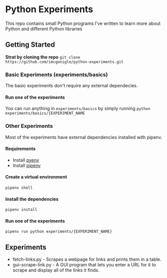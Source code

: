 # Python Experiments
This repo contains small Python programs I've written to learn more about Python and different Python libraries

## Getting Started

**Strat by cloning the repo**
`git clone https://github.com/imcgonigle/python-experiments.git`

### Basic Experiments (experiments/basics)
The basic experiments don't require any external dependecies.

#### Run one of the experiments
You can run anything in `experiments/basics` by simply running `python experiments/basics/{EXPERIMENT_NAME`

### Other Experiments
Most of the experiments have external dependencies installed with pipenv.

#### Requirements
- Install [pyenv](https://github.com/pyenv/pyenv)
- Install [pipenv](https://pipenv.pypa.io/en/latest/installation.html)

#### Create a virtual environment
`pipenv shell`

#### Install the dependencies
`pipenv install`

#### Run one of the experiments
`pipenv run python experiments/{EXPERIMENT_NAME}`

## Experiments
- fetch-links.py - Scrapes a webpage for links and prints them in a table.
- gui-scrape-link.py - A GUI program that lets you enter a URL for it to scrape and display all of the links it finds.


